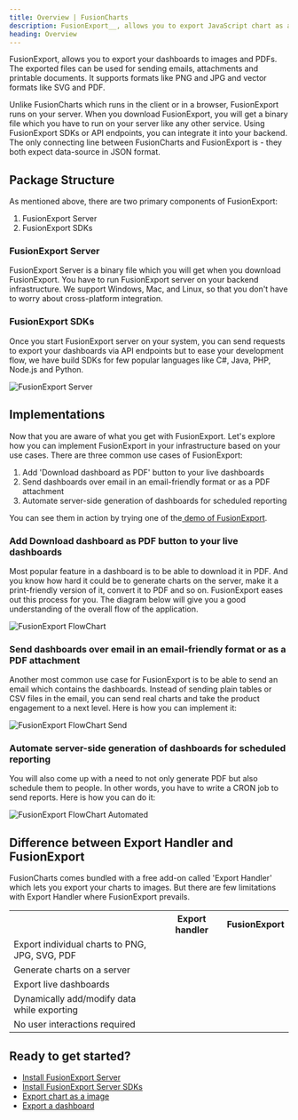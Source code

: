 ```yaml
---
title: Overview | FusionCharts
description: FusionExport__, allows you to export JavaScript chart as a static image and export multiple charts as a zip file. The exported files can be used for sending emails, attachments and printable documents.
heading: Overview
---
```


FusionExport, allows you to export your dashboards to images and PDFs. The exported files can be used for sending emails, attachments and printable documents. It supports formats like PNG and JPG and vector formats like SVG and PDF.

Unlike FusionCharts which runs in the client or in a browser, FusionExport runs on your server. When you download FusionExport, you will get a binary file which you have to run on your server like any other service. Using FusionExport SDKs or API endpoints, you can integrate it into your backend. The only connecting line between FusionCharts and FusionExport is - they both expect data-source in JSON format. 

## Package Structure

As mentioned above, there are two primary components of FusionExport:

1. FusionExport Server
2. FusionExport SDKs

### FusionExport Server

FusionExport Server is a binary file which you will get when you download FusionExport. You have to run FusionExport server on your backend infrastructure. We support Windows, Mac, and Linux, so that you don't have to worry about cross-platform integration.

### FusionExport SDKs

Once you start FusionExport server on your system, you can send requests to export your dashboards via API endpoints but to ease your development flow, we have build SDKs for few popular languages like C#, Java, PHP, Node.js and Python.

![FusionExport Server](/images/FusionExport-server.png)

## Implementations

Now that you are aware of what you get with FusionExport. Let's explore how you can implement FusionExport in your infrastructure based on your use cases. There are three common use cases  of FusionExport:

1. Add 'Download dashboard as PDF' button to your live dashboards
2. Send dashboards over email in an email-friendly format or as a PDF attachment
3. Automate server-side generation of dashboards for scheduled reporting

You can see them in action by trying one of the[ demo of FusionExport](https://www.fusioncharts.com/demos/dashboards/wealth-management-dashboard-with-export/).

### Add Download dashboard as PDF button to your live dashboards

Most popular feature in a dashboard is to be able to download it in PDF. And you know how hard it could be to generate charts on the server, make it a print-friendly version of it, convert it to PDF and so on. FusionExport eases out this process for you. The diagram below will give you a good understanding of the overall flow of the application.

![FusionExport FlowChart](/images/FusionExport-Flowchart.png)

### Send dashboards over email in an email-friendly format or as a PDF attachment

Another most common use case for FusionExport is to be able to send an email which contains the dashboards. Instead of sending plain tables or CSV files in the email, you can send real charts and take the product engagement to a next level. Here is how you can implement it:

![FusionExport FlowChart Send](/images/FusionExport-Flowchart-Send.png)

### Automate server-side generation of dashboards for scheduled reporting

You will also come up with a need to not only generate PDF but also schedule them to people. In other words, you have to write a CRON job to send reports. Here is how you can do it:

![FusionExport FlowChart Automated](/images/FusionExport-Flowchart-Automated.png)

## Difference between Export Handler and FusionExport

FusionCharts comes bundled with a free add-on called 'Export Handler' which lets you export your charts to images. But there are few limitations with Export Handler where FusionExport prevails.

<table>
	<tr>
		<th></th>
		<th>Export handler</th>
		<th>FusionExport</th>
	</tr>
	<tr>
		<td>Export individual charts to PNG, JPG, SVG, PDF</td>
		<td></td>
		<td></td>
	</tr>
	<tr>
		<td>Generate charts on a server</td>
		<td></td>
		<td></td>
	</tr>
	<tr>
		<td>Export live dashboards</td>
		<td></td>
		<td></td>
	</tr>
	<tr>
		<td>Dynamically add/modify data while exporting</td>
		<td></td>
		<td></td>
	</tr>
	<tr>
		<td>No user interactions required</td>
		<td></td>
		<td></td>
	</tr>
</table>

## Ready to get started?

* [Install FusionExport Server](/exporting-charts/using-fusionexport/installation/install-fusionexport-server)
* [Install FusionExport Server SDKs](/exporting-charts/using-fusionexport/installation/install-fusionexport-server-sdks)
* [Export chart as a image](/exporting-charts/using-fusionexport/tutorials/export-chart-as-image)
* [Export a dashboard](/exporting-charts/using-fusionexport/tutorials/export-a-dashboard)